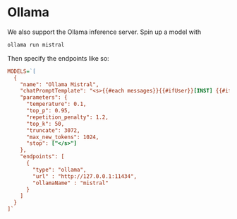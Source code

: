 # Ollama

We also support the Ollama inference server. Spin up a model with

```bash
ollama run mistral
```

Then specify the endpoints like so:

```ini
MODELS=`[
  {
    "name": "Ollama Mistral",
    "chatPromptTemplate": "<s>{{#each messages}}{{#ifUser}}[INST] {{#if @first}}{{#if @root.preprompt}}{{@root.preprompt}}\n{{/if}}{{/if}} {{content}} [/INST]{{/ifUser}}{{#ifAssistant}}{{content}}</s> {{/ifAssistant}}{{/each}}",
    "parameters": {
      "temperature": 0.1,
      "top_p": 0.95,
      "repetition_penalty": 1.2,
      "top_k": 50,
      "truncate": 3072,
      "max_new_tokens": 1024,
      "stop": ["</s>"]
    },
    "endpoints": [
      {
        "type": "ollama",
        "url" : "http://127.0.0.1:11434",
        "ollamaName" : "mistral"
      }
    ]
  }
]`
```
